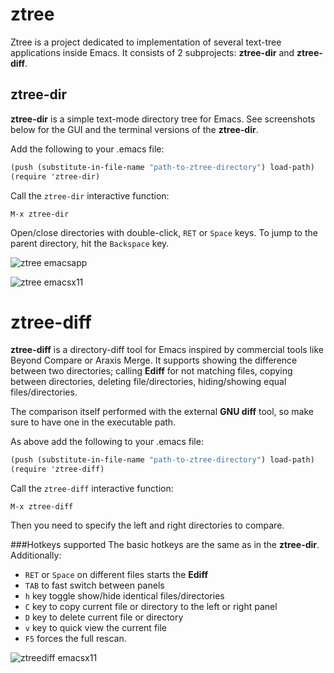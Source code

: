 ztree
=====

Ztree is a project dedicated to implementation of several text-tree applications inside Emacs. It consists of 2 subprojects: **ztree-dir** and **ztree-diff**.

ztree-dir
---------
**ztree-dir** is a simple text-mode directory tree for Emacs. See screenshots below for the GUI and the terminal versions of the **ztree-dir**.

Add the following to your .emacs file:

```scheme
(push (substitute-in-file-name "path-to-ztree-directory") load-path)
(require 'ztree-dir)
```

Call the `ztree-dir` interactive function:

```
M-x ztree-dir
```

Open/close directories with double-click, `RET` or `Space` keys. To jump to the parent directory, hit the `Backspace` key.


![ztree emacsapp](https://github.com/fourier/ztree/raw/screenshots/screenshots/emacs_app.png "Emacs App with ztree-dir")

![ztree emacsx11](https://github.com/fourier/ztree/raw/screenshots/screenshots/emacs_xterm.png "Emacs in xterm with ztree-dir")

ztree-diff
==========
**ztree-diff** is a directory-diff tool for Emacs inspired by commercial tools like Beyond Compare or Araxis Merge. It supports showing the difference between two directories; calling **Ediff** for not matching files, copying between directories, deleting file/directories, hiding/showing equal files/directories.

The comparison itself performed with the external **GNU diff** tool, so make sure to have one in the executable path.

As above add the following to your .emacs file:

```scheme
(push (substitute-in-file-name "path-to-ztree-directory") load-path)
(require 'ztree-diff)
```

Call the `ztree-diff` interactive function:

```
M-x ztree-diff
```
Then you need to specify the left and right directories to compare.

###Hotkeys supported
The basic hotkeys are the same as in the **ztree-dir**. Additionally:
 * `RET` or `Space` on different files starts the **Ediff**
 * `TAB` to fast switch between panels
 * `h` key toggle show/hide identical files/directories
 * `C` key to copy current file or directory to the left or right panel
 * `D` key to delete current file or directory
 * `v` key to quick view the current file
 * `F5` forces the full rescan.

![ztreediff emacsx11](https://github.com/fourier/ztree/raw/screenshots/screenshots/emacs_diff_xterm.png "Emacs in xterm with ztree-diff")
